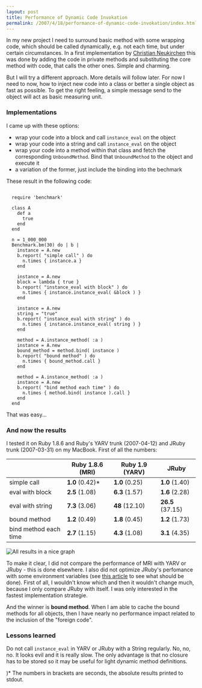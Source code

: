 ```yaml
---
layout: post
title: Performance of Dynamic Code Invokation
permalink: /2007/4/18/performance-of-dynamic-code-invokation/index.html
---
```

In my new project I need to surround basic method with some wrapping code, which should be called dynamically, e.g. not each time, but under certain circumstances. In a first implementation by [Christian Neukirchen](http://chneukirchen.org/talks/euruko-2005/) this was done by adding the code in private methods and substituting the core method with code, that calls the other ones. Simple and charming.

But I will try a different approach. More details will follow later. For now I need to now, how to inject new code into a class or better a single object as fast as possible. To get the right feeling, a simple message send to the object will act as basic measuring unit.

### Implementations

I came up with these options:

- wrap your code into a block and call `instance_eval` on the object
- wrap your code into a string and call `instance_eval` on the object
- wrap your code into a method within that class and fetch the corresponding `UnboundMethod`.
  Bind that `UnboundMethod` to the object and execute it
- a variation of the former, just include the binding into the bechmark

These result in the following code:

<pre><code>
  require 'benchmark'
  
  class A
    def a
      true
    end
  end
  
  n = 1_000_000
  Benchmark.bm(30) do | b |
    instance = A.new
    b.report( "simple call" ) do
      n.times { instance.a }
    end
  
    instance = A.new
    block = lambda { true }
    b.report( "instance_eval with block" ) do
      n.times { instance.instance_eval( &amp;block ) }
    end
  
    instance = A.new
    string = "true"
    b.report( "instance_eval with string" ) do
      n.times { instance.instance_eval( string ) }
    end
  
    method = A.instance_method( :a )
    instance = A.new
    bound_method = method.bind( instance )
    b.report( "bound method" ) do 
      n.times { bound_method.call }
    end                        
  
    method = A.instance_method( :a )
    instance = A.new
    b.report( "bind method each time" ) do
      n.times { method.bind( instance ).call }
    end
  end
</code></pre>

That was easy...

### And now the results

I tested it on Ruby 1.8.6 and Ruby's YARV trunk (2007-04-12) and JRuby trunk (2007-03-31) on my MacBook. First of all the numbers:

<table>
<thead>
  <tr>
    <th></th>
    <th>Ruby 1.8.6 (MRI)</th>
    <th>Ruby 1.9 (YARV)</th>
    <th>JRuby</th>
  </tr>
</thead>
<tbody>
  <tr>
    <td>simple call</td>
    <td><strong>1.0</strong> (0.42)*</td>
    <td><strong>1.0</strong> (0.25)</td>
    <td><strong>1.0</strong> (1.40)</td>
  </tr>
  <tr>
    <td>eval with block</td>
    <td><strong>2.5</strong> (1.08)</td>
    <td><strong>6.3</strong> (1.57)</td>
    <td><strong>1.6</strong> (2.28)</td>
  </tr>
  <tr>
    <td>eval with string</td>
    <td><strong>7.3</strong> (3.06)</td>
    <td><strong>48</strong> (12.10)</td>
    <td><strong>26.5</strong> (37.15)</td>
  </tr>
  <tr>
    <td>bound method</td>
    <td><strong>1.2</strong> (0.49)</td>
    <td><strong>1.8</strong> (0.45)</td>
    <td><strong>1.2</strong> (1.73)</td>
  </tr>
  <tr>
    <td>bind method each time</td>
    <td><strong>2.7</strong> (1.15)</td>
    <td><strong>4.3</strong> (1.08)</td>
    <td><strong>3.1</strong> (4.35)</td>
  </tr>
</tbody>
</table>

![All results in a nice graph](/assets/2007/4/18/instance_eval_graph.png)

To make it clear, I did not compare the performance of MRI with YARV or JRuby - this is done elsewhere. I also did not optimize JRuby's perfomance with some environment variables (see [this article](http://headius.blogspot.com/2007/04/paving-road-to-jruby-10-performance.html) to see what should be done). First of all, I wouldn't know which and then it wouldn't change much, because I only compare JRuby with itself. I was only interested in the fastest implementation strategie. 

And the winner is **bound method**. When I am able to cache the bound methods for all objects, then I have nearly no performance impact related to the inclusion of the "foreign code".

### Lessons learned

Do not call `instance_eval` in YARV or JRuby with a String regularly. No, no, no. It looks evil and it is really slow. The only advantage is that no closure has to be stored so it may be useful for light dynamic method definitions.


)* The numbers in brackets are seconds, the absolute results printed to stdout.
